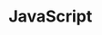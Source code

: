 # JavaScript

<script>部分没必要非要放在文档头部；实际上，把它放在文档给的尾部，在</body>标签之前是一个更好的选择，这样可以确保加载脚本之前浏览器已经解析了HTML内容。
初始化变量：建议尽可能多使用let，而不是var
变量命名规则：小写驼峰命名法 myName

<script>部分没必要非要放在文档头部；实际上，把它放在文档给的尾部，在</body>标签之前是一个更好的选择，这样可以确保加载脚本之前浏览器已经解析了HTML内容。
初始化变量：建议尽可能多使用let，而不是var
变量命名规则：小写驼峰命名法 myName